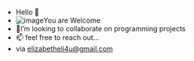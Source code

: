 - Hello 👋
- ![image](https://user-images.githubusercontent.com/80975277/114947102-6a1a3800-9e44-11eb-8767-c756577b71b6.png)You are Welcome
- 👀I’m looking to collaborate on programming projects 
- 📫 feel free to reach out...
- via elizabetheli4u@gmail.com

<!---
Duvie728/Duvie728 is a ✨ special ✨ repository because its `README.md` (this file) appears on your GitHub profile.
You can click the Preview link to take a look at your changes.
--->
